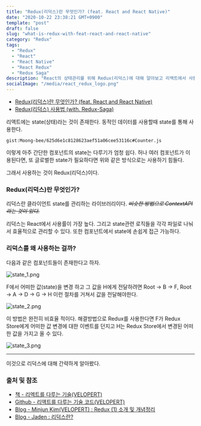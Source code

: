 ```yaml
---
title: "Redux(리덕스)란 무엇인가? (feat. React and React Native)"
date: "2020-10-22 23:38:21 GMT+0900"
template: "post"
draft: false
slug: "what-is-redux-with-feat-react-and-react-native"
category: "Redux"
tags:
  - "Redux"
  - "React"
  - "React Native"
  - "React Redux"
  - "Redux Saga"
description: "React의 상태관리를 위해 Redux(리덕스)에 대해 알아보고 리액트에서 사용하는 법을 알아보자"
socialImage: "/media/react_redux_logo.png"
---
```


- [Redux(리덕스)란 무엇인가? (feat. React and React Native)](/posts/what-is-redux-with-feat-react-and-react-native)
- [Redux(리덕스) 사용법 (with. Redux-Saga)](/posts/how-to-use-redux-with-redux-saga)

리액트에는 state(상태)라는 것이 존재한다. 동적인 데이터를 사용할때 state를 통해 사용한다.

`gist:Moong-bee/625d6e1c8128623aef51a06cee53116c#Counter.js`

이렇게 아주 간단한 컴포넌트의 state는 다루기가 엄청 쉽다. 허나 여러 컴포넌트가 이용된다면, 또 글로벌한 state가 필요하다면 위와 같은 방식으로는 사용하기 힘들다.

그래서 사용하는 것이 Redux(리덕스)이다.

### Redux(리덕스)란 무엇인가?

리덕스란 클라이언트 state를 관리하는 라이브러리이다. <del>_비슷한 방법으로 ContextAPI라는 것이 있다._</del>

리덕스는 React에서 사용률이 가장 높다. 그리고 state관련 로직들을 각각 파일로 나눠서 효율적으로 관리할 수 있다. 또한 컴포넌트에서 state에 손쉽게 접근 가능하다.

### 리덕스를 왜 사용하는 걸까?

다음과 같은 컴포넌트들이 존재한다고 하자.

![state_1.png](/media/state_1.png)

F에서 어떠한 값(state)을 변경 하고 그 값을 H에게 전달하려면 Root -> B -> F, Root -> A -> D -> G -> H 이런 절차를 거쳐서 값을 전달해야한다.

![state_2.png](/media/state_2.png)

이 방법은 완전히 비효율 적이다. 해결방법으로 Redux를 사용한다면 F가 Redux Store에게 어떠한 값 변경에 대한 이벤트를 던지고 H는 Redux Store에서 변경된 어떠한 값을 가지고 올 수 있다.

![state_3.png](/media/state_3.png)

---

이것으로 리덕스에 대해 간략하게 알아봤다.

### 출처 및 참조

- [책 - 리엑트를 다루는 기술(VELOPERT)](http://www.yes24.com/Product/Goods/78233628?OzSrank=1)
- [Github - 리액트를 다루는 기술 코드(VELOPERT)](https://github.com/velopert/learning-react)
- [Blog - Minjun Kim(VELOPERT) : Redux (1) 소개 및 개념정리](https://velog.io/@velopert/Redux-1-%EC%86%8C%EA%B0%9C-%EB%B0%8F-%EA%B0%9C%EB%85%90%EC%A0%95%EB%A6%AC-zxjlta8ywt)
- [Blog - Jaden : 리덕스란?](https://blog.naver.com/yjdev/222123299620)
